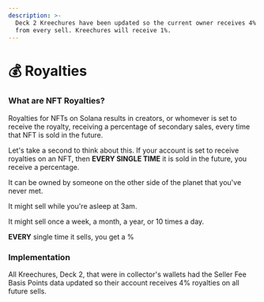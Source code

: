 ```yaml
---
description: >-
  Deck 2 Kreechures have been updated so the current owner receives 4% royalties
  from every sell. Kreechures will receive 1%.
---
```


# 💰 Royalties

### What are NFT Royalties?

Royalties for NFTs on Solana results in creators, or whomever is set to receive the royalty, receiving a percentage of secondary sales, every time that NFT is sold in the future.

Let's take a second to think about this. If your account is set to receive royalties on an NFT, then **EVERY SINGLE TIME** it is sold in the future, you receive a percentage.

It can be owned by someone on the other side of the planet that you've never met.

It might sell while you're asleep at 3am.

It might sell once a week, a month, a year, or 10 times a day.

**EVERY** single time it sells, you get a %

### Implementation

All Kreechures, Deck 2, that were in collector's wallets had the Seller Fee Basis Points data updated so their account receives 4% royalties on all future sells.

